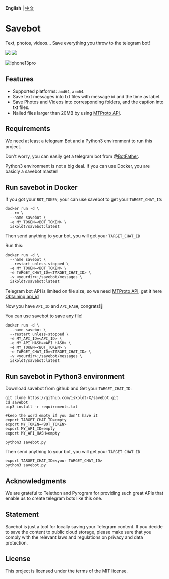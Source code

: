 **English** | [中文](https://icecoland.com/2023/02/19/savebot/)

# Savebot
Text, photos, videos... Save everything you throw to the telegram bot!

<img src="https://img.shields.io/github/license/iskoldt-X/savebot.svg"/> <img src="https://img.shields.io/docker/pulls/iskoldt/savebot.svg"/>

![iphone13pro](https://user-images.githubusercontent.com/99703980/220041852-02a39783-4851-49a1-a1ab-f7dcf1fb8fc5.png)

## Features

* Supported platforms: `amd64`, `arm64`.
* Save text messages into txt files with message id and the time as label.
* Save Photos and Videos into corresponding folders, and the caption into txt files.
* Nailed files larger than 20MB by using [MTProto API](https://docs.pyrogram.org/topics/mtproto-vs-botapi#advantages-of-the-mtproto-api).


## Requirements

We need at least a telegram Bot and a Python3 environment to run this project.

Don't worry, you can easily get a telegram bot from [@BotFather](https://core.telegram.org/bots#how-do-i-create-a-bot).

Python3 environment is not a big deal. If you can use Docker, you are basicly a savebot master!


## Run savebot in Docker

If you got your `BOT_TOKEN`, your can use savebot to get your `TARGET_CHAT_ID`:

```
docker run -d \
  --rm \
  --name savebot \
  -e MY_TOKEN=<BOT_TOKEN> \
  iskoldt/savebot:latest
```
Then send anything to your bot, you will get your `TARGET_CHAT_ID`

Run this:
```
docker run -d \
  --name savebot \
  --restart unless-stopped \
  -e MY_TOKEN=<BOT_TOKEN> \
  -e TARGET_CHAT_ID=<TARGET_CHAT_ID> \
  -v <yourdir>:/savebot/messages \
  iskoldt/savebot:latest
```

Telegram bot API is limited on file size, so we need [MTProto API](https://docs.pyrogram.org/topics/mtproto-vs-botapi#advantages-of-the-mtproto-api), get it here [Obtaining api_id](https://core.telegram.org/api/obtaining_api_id#obtaining-api-id)

Now you have `API_ID` and `API_HASH`, congrats!🎉

You can use savebot to save any file!

```
docker run -d \
  --name savebot \
  --restart unless-stopped \
  -e MY_API_ID=<API_ID> \
  -e MY_API_HASH=<API_HASH> \
  -e MY_TOKEN=<BOT_TOKEN> \
  -e TARGET_CHAT_ID=<TARGET_CHAT_ID> \
  -v <yourdir>:/savebot/messages \
  iskoldt/savebot:latest
```


## Run savebot in Python3 environment

Download savebot from github and Get your `TARGET_CHAT_ID`:

```
git clone https://github.com/iskoldt-X/savebot.git
cd savebot
pip3 install -r requirements.txt

#keep the word empty if you don't have it
export TARGET_CHAT_ID=empty
export MY_TOKEN=<BOT_TOKEN>
export MY_API_ID=empty
export MY_API_HASH=empty

python3 savebot.py
```

Then send anything to your bot, you will get your `TARGET_CHAT_ID`

```
export TARGET_CHAT_ID=<your TARGET_CHAT_ID>
python3 savebot.py
```

## Acknowledgments

We are grateful to Telethon and Pyrogram for providing such great APIs that enable us to create telegram bots like this one.

## Statement

Savebot is just a tool for locally saving your Telegram content. If you decide to save the content to public cloud storage, please make sure that you comply with the relevant laws and regulations on privacy and data protection.

## License

This project is licensed under the terms of the MIT license.
